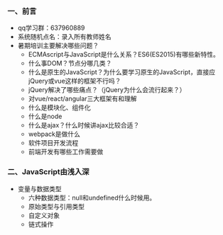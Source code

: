 ### 一、前言
* qq学习群：637960889
* 系统随机点名：录入所有教师姓名
* 暑期培训主要解决哪些问题？
    * ECMAscript与JavaScript是什么关系？ES6(ES2015)有哪些新特性。
    * 什么事DOM？节点分哪几类？
    * 什么是原生的JavaScript？为什么要学习原生的JavaScript，直接应jQuery或vue这样的框架不行吗？
    * jQuery解决了哪些痛点？（jQuery为什么会流行起来？）
    * 对vue/react/angular三大框架有和理解
    * 什么是模块化、组件化
    * 什么是node
    * 什么是ajax？什么时候讲ajax比较合适？
    * webpack是做什么
    * 软件项目开发流程
    * 前端开发有哪些工作需要做

### 二、JavaScript由浅入深
* 变量与数据类型
    * 六种数据类型：null和undefined什么时候用。
    * 原始类型与引用类型
    * 自定义对象
    * 链式操作
